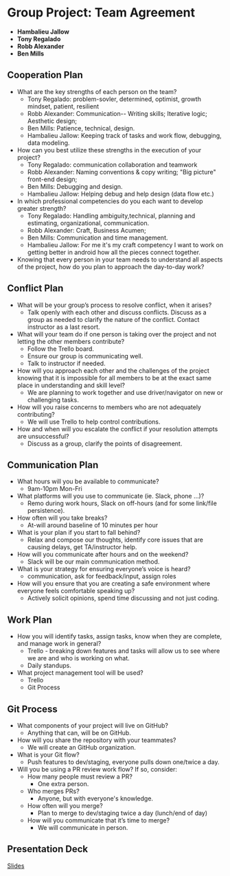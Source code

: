 # Group Project: Team Agreement

- **Hambalieu Jallow**
- **Tony Regalado**
- **Robb Alexander**
- **Ben Mills**

## Cooperation Plan

- What are the key strengths of each person on the team?
  - Tony Regalado: problem-sovler, determined, optimist, growth mindset, patient, resilient
  - Robb Alexander: Communication-- Writing skills; Iterative logic; Aesthetic design;
  - Ben Mills: Patience, technical, design.
  - Hambalieu Jallow: Keeping track of tasks and work flow, debugging, data modeling.
- How can you best utilize these strengths in the execution of your project?
  - Tony Regalado: communication collaboration and teamwork
  - Robb Alexander: Naming conventions & copy writing; "Big picture" front-end design;
  - Ben Mills: Debugging and design.
  - Hambalieu Jallow: Helping debug and help design (data flow etc.)
- In which professional competencies do you each want to develop greater strength?
  - Tony Regalado: Handling ambiguity,technical, planning and estimating, organizational, communication.
  - Robb Alexander: Craft, Business Acumen;
  - Ben Mills: Communication and time management.
  - Hambalieu Jallow: For me it's my craft competency I want to work on getting better in android how all the pieces connect together.
- Knowing that every person in your team needs to understand all aspects of the project, how do you plan to approach the day-to-day work?

## Conflict Plan

- What will be your group’s process to resolve conflict, when it arises?
  - Talk openly with each other and discuss conflicts. Discuss as a group as needed to clarify the nature of the conflict. Contact instructor as a last resort.
- What will your team do if one person is taking over the project and not letting the other members contribute?
  - Follow the Trello board.
  - Ensure our group is communicating well.
  - Talk to instructor if needed.
- How will you approach each other and the challenges of the project knowing that it is impossible for all members to be at the exact same place in understanding and skill level?
  - We are planning to work together and use driver/navigator on new or challenging tasks.
- How will you raise concerns to members who are not adequately contributing?
  - We will use Trello to help control contributions.
- How and when will you escalate the conflict if your resolution attempts are unsuccessful?
  - Discuss as a group, clarify the points of disagreement.

## Communication Plan

- What hours will you be available to communicate?
  - 9am-10pm Mon-Fri
- What platforms will you use to communicate (ie. Slack, phone …)?
  - Remo during work hours, Slack on off-hours (and for some link/file persistence).
- How often will you take breaks?
  - At-will around baseline of 10 minutes per hour
- What is your plan if you start to fall behind?
  - Relax and compose our thoughts, identify core issues that are causing delays, get TA/instructor help.
- How will you communicate after hours and on the weekend?
  - Slack will be our main communication method.
- What is your strategy for ensuring everyone’s voice is heard?
  - communication, ask for feedback/input, assign roles
- How will you ensure that you are creating a safe environment where everyone feels comfortable speaking up?
  - Actively solicit opinions, spend time discussing and not just coding. 

## Work Plan

- How you will identify tasks, assign tasks, know when they are complete, and manage work in general?
  - Trello - breaking down features and tasks will allow us to see where we are and who is working on what.
  - Daily standups.
- What project management tool will be used?
  - Trello
  - Git Process

## Git Process

- What components of your project will live on GitHub?
  - Anything that can, will be on GitHub.
- How will you share the repository with your teammates?
  - We will create an GitHub organization.
- What is your Git flow?
  - Push features to dev/staging, everyone pulls down one/twice a day.
- Will you be using a PR review work flow? If so, consider:
  - How many people must review a PR?
    - One extra person.
  - Who merges PRs?
    - Anyone, but with everyone's knowledge.
  - How often will you merge?
    - Plan to merge to dev/staging twice a day (lunch/end of day)
  - How will you communicate that it’s time to merge?
    - We will communicate in person.

## Presentation Deck

[Slides](https://docs.google.com/presentation/d/1DPfjTrT98H_GyeRq_QAtob-1MPbpAqEfTCtGAKyysYM/edit?usp=sharing)
